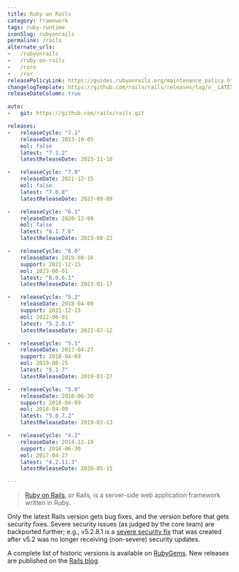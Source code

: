 ```yaml
---
title: Ruby on Rails
category: framework
tags: ruby-runtime
iconSlug: rubyonrails
permalink: /rails
alternate_urls:
-   /rubyonrails
-   /ruby-on-rails
-   /roro
-   /ror
releasePolicyLink: https://guides.rubyonrails.org/maintenance_policy.html
changelogTemplate: https://github.com/rails/rails/releases/tag/v__LATEST__
releaseDateColumn: true

auto:
-   git: https://github.com/rails/rails.git

releases:
-   releaseCycle: "7.1"
    releaseDate: 2023-10-05
    eol: false
    latest: "7.1.2"
    latestReleaseDate: 2023-11-10

-   releaseCycle: "7.0"
    releaseDate: 2021-12-15
    eol: false
    latest: "7.0.8"
    latestReleaseDate: 2023-09-09

-   releaseCycle: "6.1"
    releaseDate: 2020-12-09
    eol: false
    latest: "6.1.7.6"
    latestReleaseDate: 2023-08-22

-   releaseCycle: "6.0"
    releaseDate: 2019-08-16
    support: 2021-12-15
    eol: 2023-06-01
    latest: "6.0.6.1"
    latestReleaseDate: 2023-01-17

-   releaseCycle: "5.2"
    releaseDate: 2018-04-09
    support: 2021-12-15
    eol: 2022-06-01
    latest: "5.2.8.1"
    latestReleaseDate: 2022-07-12

-   releaseCycle: "5.1"
    releaseDate: 2017-04-27
    support: 2018-04-09
    eol: 2019-08-25
    latest: "5.1.7"
    latestReleaseDate: 2019-03-27

-   releaseCycle: "5.0"
    releaseDate: 2016-06-30
    support: 2018-04-09
    eol: 2018-04-09
    latest: "5.0.7.2"
    latestReleaseDate: 2019-03-13

-   releaseCycle: "4.2"
    releaseDate: 2014-12-19
    support: 2016-06-30
    eol: 2017-04-27
    latest: "4.2.11.3"
    latestReleaseDate: 2020-05-15

---
```


>[Ruby on Rails](https://rubyonrails.org/), or Rails, is a server-side web application framework
> written in Ruby.

Only the latest Rails version gets bug fixes, and the version before that gets security fixes.
Severe security issues (as judged by the core team) are backported further; e.g., v5.2.8.1 is a
[severe security fix](https://rubyonrails.org/2022/7/12/Rails-Versions-7-0-3-1-6-1-6-1-6-0-5-1-and-5-2-8-1-have-been-released)
that was created after v5.2 was no longer receiving (non-severe) security updates.

A complete list of historic versions is available on [RubyGems](https://rubygems.org/gems/rails/versions).
New releases are published on the [Rails blog](https://rubyonrails.org/category/releases).
